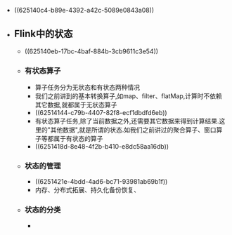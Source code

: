 - ((625140c4-b89e-4392-a42c-5089e0843a08))
- ## Flink中的状态
	- ((625140eb-17bc-4baf-884b-3cb9611c3e54))
	- ### 有状态算子
		- 算子任务分为无状态和有状态两种情况
		- 我们之前讲到的基本转换算子,如map、filter、flatMap,计算时不依赖其它数据,就都属于无状态算子
		- ((62514144-c79b-4407-82f8-ecf1dbdfd6eb))
		- 有状态算子任务,除了当前数据之外,还需要其它数据来得到计算结果.这里的"其他数据",就是所谓的状态.如我们之前讲过的聚合算子、窗口算子等都属于有状态的算子
		- ((6251418d-8e48-4f2b-b410-e8dc58aa16db))
	- ### 状态的管理
		- ((6251421e-4bdd-4ad6-bc71-93981ab69b1f))
		- 内存、分布式拓展、持久化备份恢复、
	- ### 状态的分类
		-